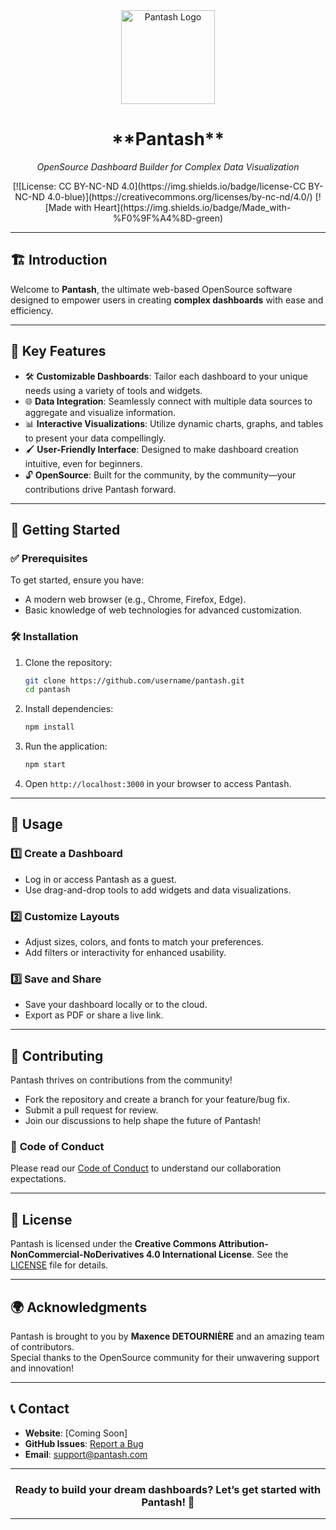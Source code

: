 <div align="center">  
  <img src="https://via.placeholder.com/150" alt="Pantash Logo" width="150">  
  <h1>**Pantash**</h1>  
  <p><i>OpenSource Dashboard Builder for Complex Data Visualization</i></p> 
    [![License: CC BY-NC-ND 4.0](https://img.shields.io/badge/license-CC BY-NC-ND 4.0-blue)](https://creativecommons.org/licenses/by-nc-nd/4.0/)
    [![Made with Heart](https://img.shields.io/badge/Made_with-%F0%9F%A4%8D-green)
</div>  

---

## 🏗️ **Introduction**  
Welcome to **Pantash**, the ultimate web-based OpenSource software designed to empower users in creating **complex dashboards** with ease and efficiency.  

---

## 🌟 **Key Features**  

- 🛠️ **Customizable Dashboards**: Tailor each dashboard to your unique needs using a variety of tools and widgets.  
- 🌐 **Data Integration**: Seamlessly connect with multiple data sources to aggregate and visualize information.  
- 📊 **Interactive Visualizations**: Utilize dynamic charts, graphs, and tables to present your data compellingly.  
- 🖌️ **User-Friendly Interface**: Designed to make dashboard creation intuitive, even for beginners.  
- 🔓 **OpenSource**: Built for the community, by the community—your contributions drive Pantash forward.  

---

## 🚀 **Getting Started**  

### ✅ **Prerequisites**  
To get started, ensure you have:  
- A modern web browser (e.g., Chrome, Firefox, Edge).  
- Basic knowledge of web technologies for advanced customization.  

### 🛠️ **Installation**  
1. Clone the repository:  
   ```bash
   git clone https://github.com/username/pantash.git
   cd pantash
   ```  
2. Install dependencies:  
   ```bash
   npm install
   ```  
3. Run the application:  
   ```bash
   npm start
   ```  
4. Open `http://localhost:3000` in your browser to access Pantash.  

---

## 🎨 **Usage**  

### 1️⃣ **Create a Dashboard**  
   - Log in or access Pantash as a guest.  
   - Use drag-and-drop tools to add widgets and data visualizations.  

### 2️⃣ **Customize Layouts**  
   - Adjust sizes, colors, and fonts to match your preferences.  
   - Add filters or interactivity for enhanced usability.  

### 3️⃣ **Save and Share**  
   - Save your dashboard locally or to the cloud.  
   - Export as PDF or share a live link.  

---

## 🤝 **Contributing**  
Pantash thrives on contributions from the community!  
- Fork the repository and create a branch for your feature/bug fix.  
- Submit a pull request for review.  
- Join our discussions to help shape the future of Pantash!  

### 📝 **Code of Conduct**  
Please read our [Code of Conduct](./CODE_OF_CONDUCT.md) to understand our collaboration expectations.  

---

## 📜 **License**  
Pantash is licensed under the **Creative Commons Attribution-NonCommercial-NoDerivatives 4.0 International License**. See the [LICENSE](./LICENSE.md) file for details.  

---

## 🌍 **Acknowledgments**  
Pantash is brought to you by **Maxence DETOURNIÈRE** and an amazing team of contributors.  
Special thanks to the OpenSource community for their unwavering support and innovation!  

---

## 📞 **Contact**  
- **Website**: [Coming Soon]  
- **GitHub Issues**: [Report a Bug](https://github.com/pantash/Pantash-Beta/issues)  
- **Email**: [support@pantash.com](mailto:pantash.dashboard@gmail.com)  

---

<div align="center">  
  <h3>Ready to build your dream dashboards? Let’s get started with <b>Pantash</b>! 🚀</h3>  
</div>  

---
